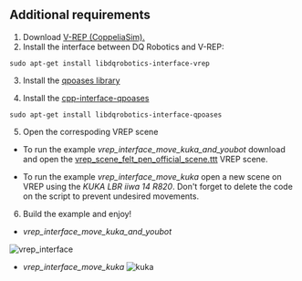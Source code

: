 ## Additional requirements

1. Download [V-REP (CoppeliaSim).](https://www.coppeliarobotics.com/)
2. Install the interface between DQ Robotics and V-REP:

```shell
sudo apt-get install libdqrobotics-interface-vrep
```
3. Install the [qpoases library](https://github.com/dqrobotics/cpp-interface-qpoases)

4. Install the [cpp-interface-qpoases](https://dqroboticsgithubio.readthedocs.io/en/latest/installation/cpp.html#interface-packages)

```shell
sudo apt-get install libdqrobotics-interface-qpoases
```

5. Open the correspoding VREP scene

- To run the example _vrep_interface_move_kuka_and_youbot_ download and open the [vrep_scene_felt_pen_official_scene.ttt](https://github.com/dqrobotics/matlab-examples/tree/master/vrep/simulation-ram-paper) VREP scene.

- To run the example _vrep_interface_move_kuka_ open a new scene on VREP using the _KUKA LBR iiwa 14 R820_. Don't forget to delete the code on the script to prevent undesired movements.


6. Build the example and enjoy!

- _vrep_interface_move_kuka_and_youbot_

![vrep_interface](https://user-images.githubusercontent.com/23158313/179151228-34ce7655-acd7-4068-b302-e39755f4fc82.gif)

- _vrep_interface_move_kuka_
![kuka](https://user-images.githubusercontent.com/23158313/179156283-1e4fb3c5-9222-4b6a-91f4-0b3e01b23644.gif)
